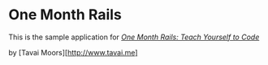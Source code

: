 # One Month Rails

This is the sample application for
[*One Month Rails: Teach Yourself to Code*](http://onemonthrails.com)

by [Tavai Moors][http://www.tavai.me]